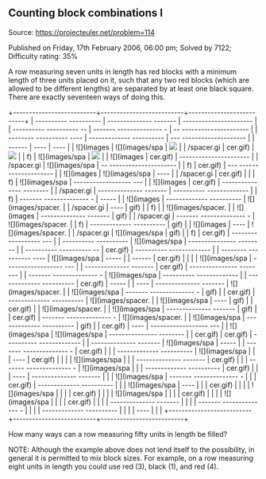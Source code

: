 Counting block combinations I
-----------------------------

Source: https://projecteuler.net/problem=114

Published on Friday, 17th February 2006, 06:00 pm; Solved by 7122;
Difficulty rating: 35%

A row measuring seven units in length has red blocks with a minimum
length of three units placed on it, such that any two red blocks (which
are allowed to be different lengths) are separated by at least one black
square. There are exactly seventeen ways of doing this.

+--------------------------+--------------------------+--------------------------+
|   ---------- ----------  |   -------------- ------- |   ---------------------- |
| ---------- ---------- -- | ------- -------------- - | -- --------------------- |
| -------- ---------- ---- | ------------- ---------- | --- -------------------- |
| ------                   | ----                     | ----                     |
|   ![](images             |   ![](images/spa         |   ![](images/spacer.gif) |
|   /spacer.gi             |   cer.gif)               |   ![](images/spacer.gif) |
|   f)                     |   ![](images/spa         |   ![](images/spacer.gif) |
|   ![](images             |   cer.gif)               |   ---------------------- |
|   /spacer.gi             |   ![](images/spa         | -- --------------------- |
|   f)                     |   cer.gif)               | --- -------------------- |
|   ![](images             |   ![](images/spa         | ----                     |
|   /spacer.gi             |   cer.gif)               |                          |
|   f)                     |   ![](images/spa         |   ------------------ --- |
|   ![](images             |   cer.gif)               | --------------- -------- |
|   /spacer.gi             |   -------------- ------- | ---------- ------------- |
|   f)                     | ------- -------------- - | -----                    |
|   ![](images             | ------------- ---------- |   ![](images/spacer.     |
|   /spacer.gi             | ----                     |   gif)                   |
|   f)                     |                          |   ![](images/spacer.     |
|   ![](images             |   -------------- ------- |   gif)                   |
|   /spacer.gi             | ------- -------------- - |   ![](images/spacer.     |
|   f)                     | ------------- ---------- |   gif)                   |
|   ![](images             | ----                     |   ![](images/spacer.     |
|   /spacer.gi             |   ![](images/spa         |   gif)                   |
|   f)                     |   cer.gif)               |   ------------------ --- |
|   ---------- ----------  |   ![](images/spa         | --------------- -------- |
| ---------- ---------- -- |   cer.gif)               | ---------- ------------- |
| -------- ---------- ---- |   ![](images/spa         | -----                    |
| ------                   |   cer.gif)               |                          |
|                          |   ![](images/spa         |   ------------------ --- |
|   -------------- ------- |   cer.gif)               | --------------- -------- |
| ------- -------------- - |   ![](images/spa         | ---------- ------------- |
| ------------- ---------- |   cer.gif)               | -----                    |
| ----                     |   -------------- ------- |   ![](images/spacer.     |
|   ![](images/spa         | ------- -------------- - |   gif)                   |
|   cer.gif)               | ------------- ---------- |   ![](images/spacer.     |
|   ![](images/spa         | ----                     |   gif)                   |
|   cer.gif)               |                          |   ![](images/spacer.     |
|   ![](images/spa         |   -------------- ------- |   gif)                   |
|   cer.gif)               | ------- -------------- - |   ![](images/spacer.     |
|   ![](images/spa         | ------------- ---------- |   gif)                   |
|   cer.gif)               | ----                     |   ------------------ --- |
|   ![](images/spa         |   ![](images/spa         | --------------- -------- |
|   cer.gif)               |   cer.gif)               | ---------- ------------- |
|   -------------- ------- |   ![](images/spa         | -----                    |
| ------- -------------- - |   cer.gif)               |                          |
| ------------- ---------- |   ![](images/spa         |                          |
| ----                     |   cer.gif)               |                          |
|                          |   ![](images/spa         |                          |
|   -------------- ------- |   cer.gif)               |                          |
| ------- -------------- - |   ![](images/spa         |                          |
| ------------- ---------- |   cer.gif)               |                          |
| ----                     |   -------------- ------- |                          |
|   ![](images/spa         | ------- -------------- - |                          |
|   cer.gif)               | ------------- ---------- |                          |
|   ![](images/spa         | ----                     |                          |
|   cer.gif)               |                          |                          |
|   ![](images/spa         |                          |                          |
|   cer.gif)               |                          |                          |
|   ![](images/spa         |                          |                          |
|   cer.gif)               |                          |                          |
|   ![](images/spa         |                          |                          |
|   cer.gif)               |                          |                          |
|   -------------- ------- |                          |                          |
| ------- -------------- - |                          |                          |
| ------------- ---------- |                          |                          |
| ----                     |                          |                          |
+--------------------------+--------------------------+--------------------------+

How many ways can a row measuring fifty units in length be filled?

NOTE: Although the example above does not lend itself to the
possibility, in general it is permitted to mix block sizes. For example,
on a row measuring eight units in length you could use red (3), black
(1), and red (4).
